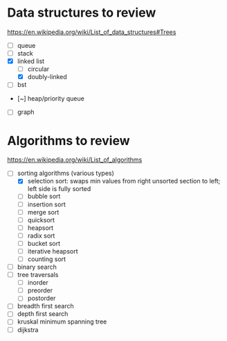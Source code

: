 # Data structures to review

https://en.wikipedia.org/wiki/List_of_data_structures#Trees

- [ ] queue
- [ ] stack
- [x] linked list
    - [ ] circular
    - [x] doubly-linked
- [ ] bst
- [~] heap/priority queue
- [ ] graph

# Algorithms to review

https://en.wikipedia.org/wiki/List_of_algorithms

- [ ] sorting algorithms (various types)
    - [x] selection sort: swaps min values from right unsorted section to left; left side is fully sorted
    - [ ] bubble sort
    - [ ] insertion sort
    - [ ] merge sort
    - [ ] quicksort
    - [ ] heapsort
    - [ ] radix sort
    - [ ] bucket sort
    - [ ] iterative heapsort
    - [ ] counting sort
- [ ] binary search
- [ ] tree traversals
    - [ ] inorder
    - [ ] preorder
    - [ ] postorder
- [ ] breadth first search
- [ ] depth first search
- [ ] kruskal minimum spanning tree
- [ ] dijkstra

